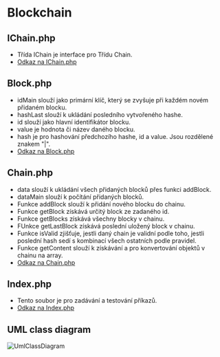 # **Blockchain**

## IChain.php
- Třída IChain je interface pro Třídu Chain.
- [Odkaz na IChain.php](https://github.com/Karel63/Projects/blob/main/Hotel/Faze0/hotel.fig)

## Block.php
- idMain slouží jako primární klíč, který se zvyšuje při každém novém přidaném blocku. 
- hashLast slouží k ukládání posledního vytvořeného hashe.
- id slouží jako hlavní identifikátor blocku.
- value je hodnota či název daného blocku.
- hash je pro hashování předchozího hashe, id a value. Jsou rozdělené znakem "|".
- [Odkaz na Block.php](https://github.com/Karel63/Projects/blob/main/Hotel/Faze0/hotel.fig)

## Chain.php
- data slouží k ukládání všech přidaných blocků přes funkci addBlock.
- dataMain slouží k počítání přidaných blocků.
- Funkce addBlock slouží k přidání nového blocku do chainu.
- Funkce getBlock získává určitý block ze zadaného id.
- Funkce getBlocks získává všechny blocky v chainu.
- FUnkce getLastBlock získává poslední uložený block v chainu.
- Funkce isValid zjišťuje, jestli daný chain je validní podle toho, jestli poslední hash sedí s kombinací všech ostatních podle pravidel. 
- Funkce getContent slouží k získávání a pro konvertování objektů v chainu na array.
- [Odkaz na Chain.php](https://github.com/Karel63/Projects/tree/main/Hotel/Faze1)

## Index.php
- Tento soubor je pro zadávání a testování příkazů.
- [Odkaz na Index.php](https://github.com/Karel63/Projects/tree/main/Hotel/Faze2)

## UML class diagram
![UmlClassDiagram](http://url/to/img.png) 